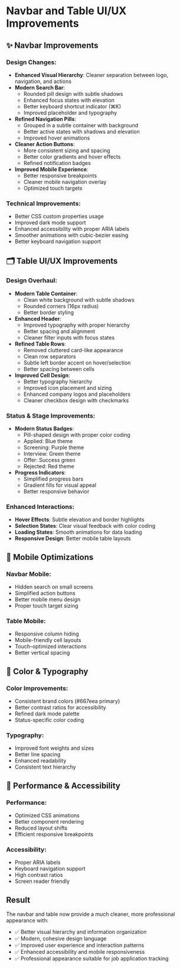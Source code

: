 # Navbar and Table UI/UX Improvements

## ✨ Navbar Improvements

### Design Changes:
- **Enhanced Visual Hierarchy**: Cleaner separation between logo, navigation, and actions
- **Modern Search Bar**:
  - Rounded pill design with subtle shadows
  - Enhanced focus states with elevation
  - Better keyboard shortcut indicator (⌘K)
  - Improved placeholder and typography
- **Refined Navigation Pills**:
  - Grouped in a subtle container with background
  - Better active states with shadows and elevation
  - Improved hover animations
- **Cleaner Action Buttons**:
  - More consistent sizing and spacing
  - Better color gradients and hover effects
  - Refined notification badges
- **Improved Mobile Experience**:
  - Better responsive breakpoints
  - Cleaner mobile navigation overlay
  - Optimized touch targets

### Technical Improvements:
- Better CSS custom properties usage
- Improved dark mode support
- Enhanced accessibility with proper ARIA labels
- Smoother animations with cubic-bezier easing
- Better keyboard navigation support

## 🗂️ Table UI/UX Improvements

### Design Overhaul:
- **Modern Table Container**:
  - Clean white background with subtle shadows
  - Rounded corners (16px radius)
  - Better border styling
- **Enhanced Header**:
  - Improved typography with proper hierarchy
  - Better spacing and alignment
  - Cleaner filter inputs with focus states
- **Refined Table Rows**:
  - Removed cluttered card-like appearance
  - Clean row separators
  - Subtle left border accent on hover/selection
  - Better spacing between cells
- **Improved Cell Design**:
  - Better typography hierarchy
  - Improved icon placement and sizing
  - Enhanced company logos and placeholders
  - Cleaner checkbox design with checkmarks

### Status & Stage Improvements:
- **Modern Status Badges**:
  - Pill-shaped design with proper color coding
  - Applied: Blue theme
  - Screening: Purple theme
  - Interview: Green theme
  - Offer: Success green
  - Rejected: Red theme
- **Progress Indicators**:
  - Simplified progress bars
  - Gradient fills for visual appeal
  - Better responsive behavior

### Enhanced Interactions:
- **Hover Effects**: Subtle elevation and border highlights
- **Selection States**: Clear visual feedback with color coding
- **Loading States**: Smooth animations for data loading
- **Responsive Design**: Better mobile table layouts

## 📱 Mobile Optimizations

### Navbar Mobile:
- Hidden search on small screens
- Simplified action buttons
- Better mobile menu design
- Proper touch target sizing

### Table Mobile:
- Responsive column hiding
- Mobile-friendly cell layouts
- Touch-optimized interactions
- Better vertical spacing

## 🎨 Color & Typography

### Color Improvements:
- Consistent brand colors (#667eea primary)
- Better contrast ratios for accessibility
- Refined dark mode palette
- Status-specific color coding

### Typography:
- Improved font weights and sizes
- Better line spacing
- Enhanced readability
- Consistent text hierarchy

## 🚀 Performance & Accessibility

### Performance:
- Optimized CSS animations
- Better component rendering
- Reduced layout shifts
- Efficient responsive breakpoints

### Accessibility:
- Proper ARIA labels
- Keyboard navigation support
- High contrast ratios
- Screen reader friendly

## Result

The navbar and table now provide a much cleaner, more professional appearance with:
- ✅ Better visual hierarchy and information organization
- ✅ Modern, cohesive design language
- ✅ Improved user experience and interaction patterns
- ✅ Enhanced accessibility and mobile responsiveness
- ✅ Professional appearance suitable for job application tracking
